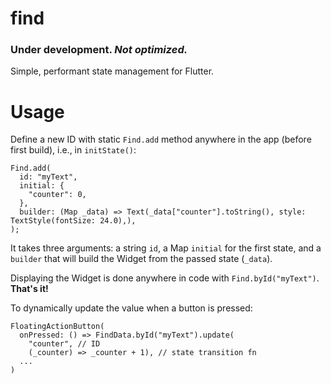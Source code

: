
# find  
### Under development. *Not optimized.*
  
Simple, performant state management for Flutter. 
  
# Usage  
Define a new ID with static `Find.add` method anywhere in the app (before first build), i.e., in `initState()`:
```
Find.add(  
  id: "myText",  
  initial: {  
    "counter": 0,  
  },  
  builder: (Map _data) => Text(_data["counter"].toString(), style: TextStyle(fontSize: 24.0),),  
);
```
It takes three arguments: a string `id`, a Map `initial` for the first state, and a `builder` that will build the Widget from the passed state (`_data`).

Displaying the Widget is done anywhere in code with `Find.byId("myText")`. **That's it!**

To dynamically update the value when a button is pressed:
```
FloatingActionButton(  
  onPressed: () => FindData.byId("myText").update(
    "counter", // ID
    (_counter) => _counter + 1), // state transition fn
  ...
)
```

